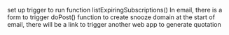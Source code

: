 set up trigger to run function listExpiringSubscriptions()
In email, there is a form to trigger doPost() function to create snooze domain
at the start of email, there will be a link to trigger another web app to generate quotation
